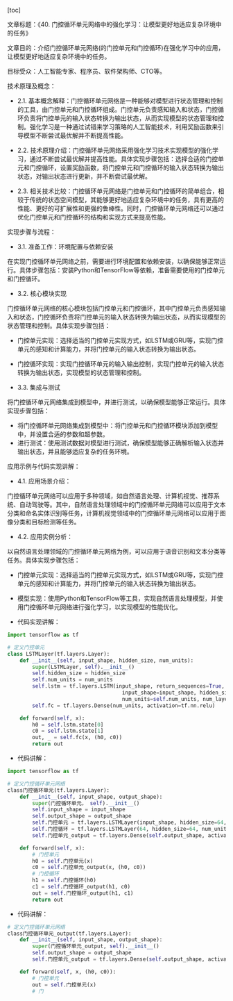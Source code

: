 
[toc]                    
                
                
文章标题：《40. 门控循环单元网络中的强化学习：让模型更好地适应复杂环境中的任务》

文章目的：介绍门控循环单元网络(的门控单元和门控循环)在强化学习中的应用，让模型更好地适应复杂环境中的任务。

目标受众：人工智能专家、程序员、软件架构师、CTO等。

技术原理及概念：

- 2.1. 基本概念解释：门控循环单元网络是一种能够对模型进行状态管理和控制的工具，由门控单元和门控循环组成。门控单元负责感知输入和状态，门控循环负责将门控单元的输入状态转换为输出状态，从而实现模型的状态管理和控制。强化学习是一种通过试错来学习策略的人工智能技术，利用奖励函数来引导模型不断尝试最优解并不断提高性能。

- 2.2. 技术原理介绍：门控循环单元网络采用强化学习技术实现模型的强化学习，通过不断尝试最优解并提高性能。具体实现步骤包括：选择合适的门控单元和门控循环，设置奖励函数，将门控单元和门控循环的输入状态转换为输出状态，对输出状态进行更新，并不断尝试最优解。

- 2.3. 相关技术比较：门控循环单元网络是门控单元和门控循环的简单组合，相较于传统的状态空间模型，其能够更好地适应复杂环境中的任务，具有更高的性能、更好的可扩展性和更强的鲁棒性。同时，门控循环单元网络还可以通过优化门控单元和门控循环的结构和实现方式来提高性能。

实现步骤与流程：

- 3.1. 准备工作：环境配置与依赖安装

在实现门控循环单元网络之前，需要进行环境配置和依赖安装，以确保能够正常运行。具体步骤包括：安装Python和TensorFlow等依赖，准备需要使用的门控单元和门控循环。

- 3.2. 核心模块实现

门控循环单元网络的核心模块包括门控单元和门控循环，其中门控单元负责感知输入和状态，门控循环负责将门控单元的输入状态转换为输出状态，从而实现模型的状态管理和控制。具体实现步骤包括：

- 门控单元实现：选择适当的门控单元实现方式，如LSTM或GRU等，实现门控单元的感知和计算能力，并将门控单元的输入状态转换为输出状态。
- 门控循环实现：实现门控循环单元的输入输出控制，实现门控单元的输入状态转换为输出状态，实现模型的状态管理和控制。

- 3.3. 集成与测试

将门控循环单元网络集成到模型中，并进行测试，以确保模型能够正常运行。具体实现步骤包括：

- 将门控循环单元网络集成到模型中：将门控单元和门控循环模块添加到模型中，并设置合适的参数和超参数。
- 进行测试：使用测试数据对模型进行测试，确保模型能够正确解析输入状态并输出状态，并且能够适应复杂的任务环境。

应用示例与代码实现讲解：

- 4.1. 应用场景介绍：

门控循环单元网络可以应用于多种领域，如自然语言处理、计算机视觉、推荐系统、自动驾驶等。其中，自然语言处理领域中的门控循环单元网络可以应用于文本分类和命名实体识别等任务，计算机视觉领域中的门控循环单元网络可以应用于图像分类和目标检测等任务。

- 4.2. 应用实例分析：

以自然语言处理领域的门控循环单元网络为例，可以应用于语音识别和文本分类等任务。具体实现步骤包括：

- 门控单元实现：选择适当的门控单元实现方式，如LSTM或GRU等，实现门控单元的感知和计算能力，并将门控单元的输入状态转换为输出状态。
- 模型实现：使用Python和TensorFlow等工具，实现自然语言处理模型，并使用门控循环单元网络进行强化学习，以实现模型的性能优化。

- 代码实现讲解：

```python
import tensorflow as tf

# 定义门控单元
class LSTMLayer(tf.layers.Layer):
    def __init__(self, input_shape, hidden_size, num_units):
        super(LSTMLayer, self).__init__()
        self.hidden_size = hidden_size
        self.num_units = num_units
        self.lstm = tf.layers.LSTM(input_shape, return_sequences=True, batch_first=True,
                                     input_shape=input_shape, hidden_size=self.hidden_size,
                                     num_units=self.num_units, num_layers=1)
        self.fc = tf.layers.Dense(num_units, activation=tf.nn.relu)

    def forward(self, x):
        h0 = self.lstm.state[0]
        c0 = self.lstm.state[1]
        out, _ = self.fc(x, (h0, c0))
        return out
```

- 代码讲解：

```python
import tensorflow as tf

# 定义门控循环单元网络
class门控循环单元(tf.layers.Layer):
    def __init__(self, input_shape, output_shape):
        super(门控循环单元， self).__init__()
        self.input_shape = input_shape
        self.output_shape = output_shape
        self.门控单元 = tf.layers.LSTMLayer(input_shape, hidden_size=64, num_units=64, batch_first=True)
        self.门控循环 = tf.layers.LSTMLayer(64, hidden_size=64, num_units=64, batch_first=True)
        self.门控单元_output = tf.layers.Dense(self.output_shape, activation=tf.nn.relu)

    def forward(self, x):
        # 门控单元
        h0 = self.门控单元(x)
        c0 = self.门控单元_output(x, (h0, c0))
        # 门控循环
        h1 = self.门控循环(h0)
        c1 = self.门控循环_output(h1, c0)
        out = self.门控循环_output(h1, c1)
        return out
```

- 代码讲解：

```python
# 定义门控循环单元网络
class门控循环单元_output(tf.layers.Layer):
    def __init__(self, input_shape, output_shape):
        super(门控循环单元_output, self).__init__()
        self.output_shape = output_shape
        self.门控单元_output = tf.layers.Dense(self.output_shape, activation=tf.nn.relu)

    def forward(self, x, (h0, c0)):
        # 门控单元
        out = self.门控单元(x)
        # 门

